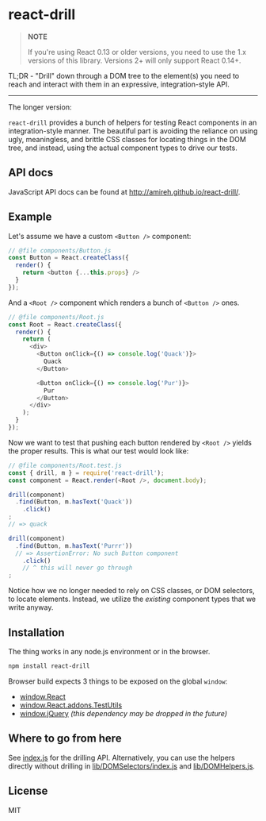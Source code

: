 # react-drill

> **NOTE**
>
> If you're using React 0.13 or older versions, you need to use the 1.x
> versions of this library. Versions 2+ will only support React 0.14+.

TL;DR - "Drill" down through a DOM tree to the element(s) you need to reach and interact with them in an expressive, integration-style API.

---

The longer version:

`react-drill` provides a bunch of helpers for testing React components in an integration-style manner. The beautiful part is avoiding the reliance on using ugly, meaningless, and brittle CSS classes for locating things in the DOM tree, and instead, using the actual component types to drive our tests.

## API docs

JavaScript API docs can be found at http://amireh.github.io/react-drill/.

## Example

Let's assume we have a custom `<Button />` component:

```javascript
// @file components/Button.js
const Button = React.createClass({
  render() {
    return <button {...this.props} />
  }
});
```

And a `<Root />` component which renders a bunch of `<Button />` ones.

```javascript
// @file components/Root.js
const Root = React.createClass({
  render() {
    return (
      <div>
        <Button onClick={() => console.log('Quack')}>
          Quack
        </Button>

        <Button onClick={() => console.log('Pur')}>
          Pur
        </Button>
      </div>
    );
  }
});
```

Now we want to test that pushing each button rendered by `<Root />` yields the proper results. This is what our test would look like:

```javascript
// @file components/Root.test.js
const { drill, m } = require('react-drill');
const component = React.render(<Root />, document.body);

drill(component)
  .find(Button, m.hasText('Quack'))
    .click()
;
// => quack

drill(component)
  .find(Button, m.hasText('Purrr'))
  // => AssertionError: No such Button component
    .click()
    // ^ this will never go through
;
```

Notice how we no longer needed to rely on CSS classes, or DOM selectors, to locate elements. Instead, we utilize the _existing_ component types that we write anyway.

## Installation

The thing works in any node.js environment or in the browser.

```bash
npm install react-drill
```

Browser build expects 3 things to be exposed on the global `window`:

- [window.React](https://facebook.github.io/react/downloads.html)
- [window.React.addons.TestUtils](https://facebook.github.io/react/docs/test-utils.html)
- [window.jQuery](https://jquery.com/download/) _(this dependency may be dropped in the future)_

## Where to go from here

See [index.js]() for the drilling API. Alternatively, you can use the
helpers directly without drilling in [lib/DOMSelectors/index.js]() and
[lib/DOMHelpers.js]().

## License

MIT